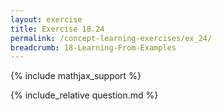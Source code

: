 ```yaml
---
layout: exercise
title: Exercise 18.24
permalink: /concept-learning-exercises/ex_24/
breadcrumb: 18-Learning-From-Examples
---
```


{% include mathjax_support %}

<div><i class="arrow-up loader" data-chapter="concept-learning-exercises" data-exercise="ex_24" data-rating="0"></i></div>
{% include_relative question.md %}

